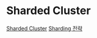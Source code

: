 # Sharded Cluster

[Sharded Cluster](https://github.com/YoonSeok-Heo/TIL/blob/main/Data%20Base/NoSQL/MongoDB/Sharded%20Cluster.md)
[Sharding 전략](https://github.com/YoonSeok-Heo/TIL/blob/main/Data%20Base/NoSQL/MongoDB/Sharding%20%EC%A0%84%EB%9E%B5.md)
